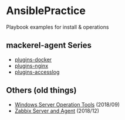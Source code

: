 # AnsiblePractice

Playbook examples for install & operations

## mackerel-agent Series
- [plugins-docker](roles/mackerel-agent-plugins_docker)
- [plugins-nginx](roles/mackerel-agent-plugins_nginx)
- [plugins-accesslog](roles/mackerel-agent-plugins_accesslog)

## Others (old things)
- [Windows Server Operation Tools](operation/windows) (2018/09)
- [Zabbix Server and Agent](gcp-01) (2018/12)